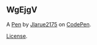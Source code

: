WgEjgV
------


A [Pen](https://codepen.io/jlarue2175/pen/WgEjgV) by [Jlarue2175](https://codepen.io/jlarue2175) on [CodePen](https://codepen.io).

[License](https://codepen.io/jlarue2175/pen/WgEjgV/license).
